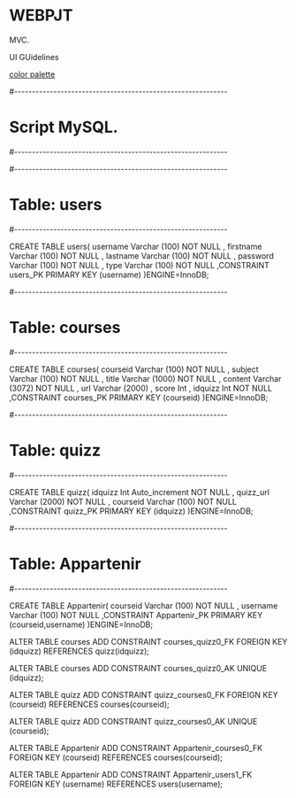 # WEBPJT

MVC.

UI GUidelines

[color palette](palette.pdf)

#------------------------------------------------------------
#        Script MySQL.
#------------------------------------------------------------


#------------------------------------------------------------
# Table: users
#------------------------------------------------------------

CREATE TABLE users(
        username  Varchar (100) NOT NULL ,
        firstname Varchar (100) NOT NULL ,
        lastname  Varchar (100) NOT NULL ,
        password  Varchar (100) NOT NULL ,
        type      Varchar (100) NOT NULL
	,CONSTRAINT users_PK PRIMARY KEY (username)
)ENGINE=InnoDB;


#------------------------------------------------------------
# Table: courses
#------------------------------------------------------------

CREATE TABLE courses(
        courseid Varchar (100) NOT NULL ,
        subject  Varchar (100) NOT NULL ,
        title    Varchar (1000) NOT NULL ,
        content  Varchar (3072) NOT NULL ,
        url      Varchar (2000) ,
        score    Int ,
        idquizz  Int NOT NULL
	,CONSTRAINT courses_PK PRIMARY KEY (courseid)
)ENGINE=InnoDB;


#------------------------------------------------------------
# Table: quizz
#------------------------------------------------------------

CREATE TABLE quizz(
        idquizz   Int  Auto_increment  NOT NULL ,
        quizz_url Varchar (2000) NOT NULL ,
        courseid  Varchar (100) NOT NULL
	,CONSTRAINT quizz_PK PRIMARY KEY (idquizz)
)ENGINE=InnoDB;


#------------------------------------------------------------
# Table: Appartenir
#------------------------------------------------------------

CREATE TABLE Appartenir(
        courseid Varchar (100) NOT NULL ,
        username Varchar (100) NOT NULL
	,CONSTRAINT Appartenir_PK PRIMARY KEY (courseid,username)
)ENGINE=InnoDB;




ALTER TABLE courses
	ADD CONSTRAINT courses_quizz0_FK
	FOREIGN KEY (idquizz)
	REFERENCES quizz(idquizz);

ALTER TABLE courses 
	ADD CONSTRAINT courses_quizz0_AK 
	UNIQUE (idquizz);

ALTER TABLE quizz
	ADD CONSTRAINT quizz_courses0_FK
	FOREIGN KEY (courseid)
	REFERENCES courses(courseid);

ALTER TABLE quizz 
	ADD CONSTRAINT quizz_courses0_AK 
	UNIQUE (courseid);

ALTER TABLE Appartenir
	ADD CONSTRAINT Appartenir_courses0_FK
	FOREIGN KEY (courseid)
	REFERENCES courses(courseid);

ALTER TABLE Appartenir
	ADD CONSTRAINT Appartenir_users1_FK
	FOREIGN KEY (username)
	REFERENCES users(username);
